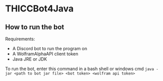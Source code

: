 # THICCBot4Java

## How to run the bot
Requirements:
* A Discord bot to run the program on
* A WolframAlphaAPI client token
* Java JRE or JDK

To run the bot, enter this command in a bash shell or windows cmd
```java -jar <path to bot jar file> <bot token> <wolfram api token>```
